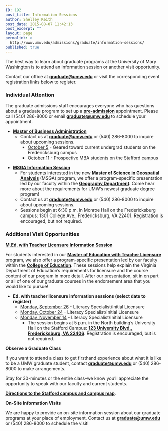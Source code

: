 ```yaml
---
ID: 192
post_title: Information Sessions
author: Shelley Keith
post_date: 2015-08-07 11:42:13
post_excerpt: ""
layout: page
permalink: >
  http://www.umw.edu/admissions/graduate/information-sessions/
published: true
---
```

The best way to learn about graduate programs at the University of Mary Washington is to attend an information session or another visit opportunity.

Contact our office at <a href="mailto:graduate@umw.edu"><strong>graduate@umw.edu</strong></a> or visit the corresponding event registration links below to register.
<h3>Individual Attention</h3>
The graduate admissions staff encourages everyone who has questions about a graduate program to set up a <a href="http://www.umw.edu/admissions/graduate/advising/"><strong>pre-admission</strong></a> appointment. Please call (540) 286-8000 or email <a href="mailto:graduate@umw.edu"><strong>graduate@umw.edu</strong></a> to schedule your appointment.
<ul>
 	<li><a href="http://www.umw.edu/admissions/graduate/degrees/mba/"><strong>Master of Business Administration</strong></a>
<ul>
 	<li>Contact us at <a href="mailto:graduate@umw.edu"><strong>graduate@umw.edu</strong></a> or (540) 286-8000 to inquire about upcoming sessions.
<ul>
 	<li><a href="https://umw.askadmissions.net/Portal/EI/ViewDetails?gid=623577a08a81cf4a354da0abec5449fd56718a">October 5</a> - Geared toward current undergrad students on the Fredericksburg campus</li>
 	<li><a href="https://umw.askadmissions.net/Portal/EI/ViewDetails?gid=62357722f1777b9c6b42258e1b4f3cef5e15c7">October 11</a> - Prospective MBA students on the Stafford campus</li>
</ul>
</li>
</ul>
</li>
</ul>
<ul>
 	<li><strong><u>MSGA Information Session</u></strong>
<ul>
 	<li>For students interested in the new <a href="http://www.umw.edu/admissions/graduate/degrees/msga/"><strong>Master of Science in Geospatial Analysis</strong></a> (MSGA) program, we offer a program-specific presentation led by our faculty within the <a href="http://cas.umw.edu/geography/"><strong>Geography Department</strong></a>. Come hear more about the requirements for UMW’s newest graduate degree program!</li>
 	<li>Contact us at <a href="mailto:graduate@umw.edu"><strong>graduate@umw.edu</strong></a> or (540) 286-8000 to inquire about upcoming sessions.</li>
 	<li>Sessions begin at 6:30 p.m. in Monroe Hall on the Fredericksburg campus: 1301 College Ave., Fredericksburg, VA 22401. Registration is encouraged, but not required.</li>
</ul>
</li>
</ul>
<h3>Additional Visit Opportunities</h3>
<strong><u>M.Ed. with Teacher Licensure Information Session</u></strong>

For students interested in our <a href="http://www.umw.edu/admissions/graduate/degrees/med-teacher-licensure/"><strong>Master of Education with Teacher Licensure</strong></a> program, we also offer a program-specific presentation led by our faculty within the <a href="http://education.umw.edu"><strong>College of Education</strong></a>. These sessions help explain the Virginia Department of Education’s requirements for licensure and the course content of our program in more detail. After our presentation, sit in on part or all of one of our graduate courses in the endorsement area that you would like to pursue!
<ul>
 	<li><strong>Ed. with teacher licensure information sessions (select date to register)</strong>
<ul>
 	<li><a href="https://umw.askadmissions.net/Portal/EI/ViewDetails?gid=623577eb670b5e0fcb4fb799bfed0ec817ce79">Monday, September 26</a> - Literacy Specialist/Initial Licensure</li>
 	<li><a href="https://umw.askadmissions.net/Portal/EI/ViewDetails?gid=6235773178eecac9c9480bba936f91f8178977">Monday, October 24</a> - Literacy Specialist/Initial Licensure</li>
 	<li><a href="https://umw.askadmissions.net/Portal/EI/ViewDetails?gid=623577d4d9389e2b7a4370bf1025332254489e">Monday, November 14</a> - Literacy Specialist/Initial Licensure
<ul>
 	<li>The session begins at 5 p.m. in the North building’s University Hall on the Stafford Campus: <a href="https://goo.gl/maps/pa8z3"><strong>123 University Blvd., Fredericksburg, VA 22406</strong></a>. Registration is encouraged, but is not required.</li>
</ul>
</li>
</ul>
</li>
</ul>
<strong>Observe a Graduate Class</strong>

If you want to attend a class to get firsthand experience about what it is like to be a UMW graduate student, contact <a href="mailto:graduate@umw.edu"><strong>graduate@umw.edu</strong></a> or (540) 286-8000 to make arrangements.

Stay for 30-minutes or the entire class–we know you’ll appreciate the opportunity to speak with our faculty and current students.

<a href="http://www.umw.edu/visitors/stafford-campus/"><strong>Directions to the Stafford campus and campus map</strong></a>.

<strong>On-Site Information Visits</strong>

We are happy to provide an on-site information session about our graduate programs at your place of employment. Contact us at <a href="mailto:graduate@umw.edu"><strong>graduate@umw.edu</strong></a> or (540) 286-8000 to schedule the visit!